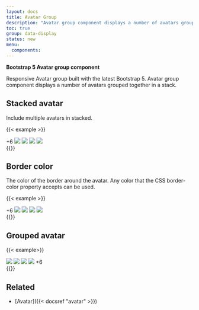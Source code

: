 ```yaml
---
layout: docs
title: Avatar Group
description: "Avatar group component displays a number of avatars grouped together in a stack."
toc: true
group: data-display
status: new
menu:
  components:
---
```


**Bootstrap 5 Avatar group component**

Responsive Avatar group built with the latest Bootstrap 5. Avatar group component displays a number of avatars grouped together in a stack.

## Stacked avatar

Include multiple avatars in stacked.

{{< example >}}
<div class="avatar-stack">
    <span class="avatar">+6</span>
    <img class="avatar" src="/images/avatar/1.jpg" />
    <img class="avatar" src="/images/avatar/2.jpg" />
    <img class="avatar" src="/images/avatar/4.jpg" />
    <img class="avatar" src="/images/avatar/5.jpg" />
</div>
{{</ example >}}


## Border color

The color of the border around the avatar. Any color that the CSS border-color property accepts can be used.

{{< example >}}

<div class="avatar-stack avatar-stack-reverse">
    <span class="avatar border-danger">+6</span>
    <img class="avatar border-danger" src="/images/avatar/1.jpg" />
    <img class="avatar border-danger" src="/images/avatar/2.jpg" />
    <img class="avatar border-danger" src="/images/avatar/4.jpg" />
    <img class="avatar border-danger" src="/images/avatar/5.jpg" />
</div>
{{</ example >}}

## Grouped avatar

{{< example>}}
<div class="avatar-group">
    <img class="avatar" src="/images/avatar/1.jpg" />
    <img class="avatar" src="/images/avatar/2.jpg" />
    <img class="avatar" src="/images/avatar/4.jpg" />
    <img class="avatar" src="/images/avatar/5.jpg" />
    <span class="avatar">+6</span>
</div>
{{</ example >}}

## Related

- [Avatar]({{< docsref "avatar" >}})
